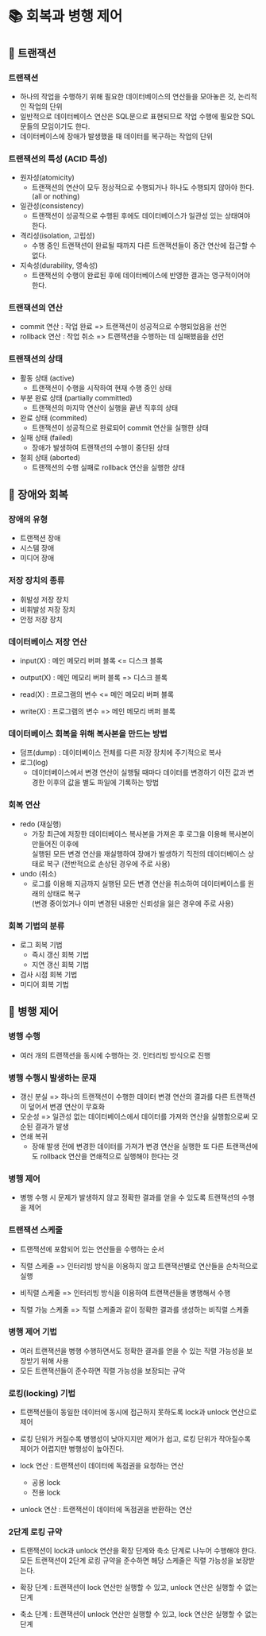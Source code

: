 
# 📚 회복과 병행 제어

## 📌 트랜잭션

### 트랜잭션

- 하나의 작업을 수행하기 위해 필요한 데이터베이스의 연산들을 모아놓은 것, 논리적인 작업의 단위
- 일반적으로 데이터베이스 연산은 SQL문으로 표현되므로 작업 수행에 필요한 SQL문들의 모임이기도 한다.
- 데이터베이스에 장애가 발생했을 때 데이터를 복구하는 작업의 단위

### 트랜잭션의 특성 (ACID 특성)

- 원자성(atomicity)
    - 트랜잭션의 연산이 모두 정상적으로 수행되거나 하나도 수행되지 않아야 한다. (all or nothing)
- 일관성(consistency)
    - 트랜잭션이 성공적으로 수행된 후에도 데이터베이스가 일관성 있는 상태여야 한다.
- 격리성(isolation, 고립성)
    - 수행 중인 트랜잭션이 완료될 때까지 다른 트랜잭션들이 중간 연산에 접근할 수 없다.
- 지속성(durability, 영속성)
    - 트랜잭션의 수행이 완료된 후에 데이터베이스에 반영한 결과는 영구적이어야 한다.

### 트랜잭션의 연산

- commit 연산 : 작업 완료 => 트랜잭션이 성공적으로 수행되었음을 선언
- rollback 연산 : 작업 취소 => 트랜잭션을 수행하는 데 실패했음을 선언

### 트랜잭션의 상태

- 활동 상태 (active)
    - 트랜잭션이 수행을 시작하여 현재 수행 중인 상태
- 부분 완료 상태 (partially committed)
    - 트랜잭션의 마지막 연산이 실행을 끝낸 직후의 상태
- 완료 상태 (commited)
    - 트랜잭션이 성공적으로 완료되어 commit 연산을 실행한 상태
- 실패 상태 (failed)
    - 장애가 발생하여 트랜잭션의 수행이 중단된 상태
- 철회 상태 (aborted)
    - 트랜잭션의 수행 실패로 rollback 연산을 실행한 상태

## 📌 장애와 회복

### 장애의 유형

- 트랜잭션 장애
- 시스템 장애
- 미디어 장애

### 저장 장치의 종류

- 휘발성 저장 장치
- 비휘발성 저장 장치
- 안정 저장 장치

### 데이터베이스 저장 연산

- input(X) : 메인 메모리 버퍼 블록 <= 디스크 블록
- output(X) : 메인 메모리 버퍼 블록 => 디스크 블록

- read(X) : 프로그램의 변수 <= 메인 메모리 버퍼 블록
- write(X) : 프로그램의 변수  => 메인 메모리 버퍼 블록

### 데이터베이스 회복을 위해 복사본을 만드는 방법

- 덤프(dump) : 데이터베이스 전체를 다른 저장 장치에 주기적으로 복사
- 로그(log)
    - 데이터베이스에서 변경 연산이 실행될 때마다 데이터를 변경하기 이전 값과 변경한 이후의 값을 별도 파일에 기록하는 방법

### 회복 연산

- redo (재실행)
    - 가장 최근에 저장한 데이터베이스 복사본을 가져온 후 로그을 이용해 복사본이 만들어진 이후에  
    실행된 모든 변경 연산을 재실행하여 장애가 발생하기 직전의 데이터베이스 상태로 복구 (전반적으로 손상된 경우에 주로 사용)
- undo (취소)
    - 로그를 이용해 지금까지 실행된 모든 변경 연산을 취소하여 데이터베이스를 원래의 상태로 복구  
    (변경 중이었거나 이미 변경된 내용만 신뢰성을 잃은 경우에 주로 사용)

### 회복 기법의 분류

- 로그 회복 기법
    - 즉시 갱신 회복 기법
    - 지연 갱신 회복 기법
- 검사 시점 회복 기법
- 미디어 회복 기법

## 📌 병행 제어

### 병행 수행

- 여러 개의 트랜잭션을 동시에 수행하는 것. 인터리빙 방식으로 진행

### 병행 수행시 발생하는 문재

- 갱신 분실 => 하나의 트랜잭션이 수행한 데이터 변경 연산의 결과를 다른 트랜잭션이 덮어서 변경 연산이 무효화
- 모순성    => 일관성 없는 데이터베이스에서 데이터를 가져와 연산을 실행함으로써 모순된 결과가 발생
- 연쇄 복귀
    - 장애 발생 전에 변경한 데이터를 가져가 변경 연산을 실행한 또 다른 트랜잭션에도 rollback 연산을 연쇄적으로 실행해야 한다는 것

### 병행 제어

- 병행 수행 시 문제가 발생하지 않고 정확한 결과를 얻을 수 있도록 트랜잭션의 수행을 제어

### 트랜잭션 스케줄

- 트랜잭션에 포함되어 있는 연산들을 수행하는 순서

- 직렬 스케줄 => 인터리빙 방식을 이용하지 않고 트랜잭션별로 연산들을 순차적으로 실행
- 비직렬 스케줄 => 인터리빙 방식을 이용하여 트랜잭션들을 병행해서 수행
- 직렬 가능 스케줄 => 직렬 스케줄과 같이 정확한 결과를 생성하는 비직렬 스케줄

### 병행 제어 기법

- 여러 트랜잭션을 병행 수행하면서도 정확한 결과를 얻을 수 있는 직렬 가능성을 보장받기 위해 사용
- 모든 트랜잭션들이 준수하면 직렬 가능성을 보장되는 규악

### 로킹(locking) 기법

- 트랜잭션들이 동일한 데이터에 동시에 접근하지 못하도록 lock과 unlock 연산으로 제어
- 로킹 단위가 커질수록 병행성이 낮아지지만 제어가 쉽고, 로킹 단위가 작아질수록 제어가 어렵지만 병행성이 높아진다.

- lock 연산 : 트랜잭션이 데이터에 독점권을 요청하는 연산
    - 공용 lock
    - 전용 lock
- unlock 연산 : 트랜잭션이 데이터에 독점권을 반환하는 연산

### 2단계 로킹 규약

- 트랜잭션이 lock과 unlock 연산을 확장 단계와 축소 단계로 나누어 수행해야 한다.  
모든 트랜잭션이 2단계 로킹 규약을 준수하면 해당 스케줄은 직렬 가능성을 보장받는다.

- 확장 단계 : 트랜잭션이 lock 연산만 실행할 수 있고, unlock 연산은 실행할 수 없는 단계
- 축소 단계 : 트랜잭션이 unlock 연산만 실행할 수 있고, lock 연산은 실행할 수 없는 단계









